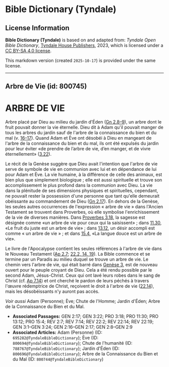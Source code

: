 # Bible Dictionary (Tyndale)

## License Information

**Bible Dictionary (Tyndale)** is based on and adapted from: _Tyndale Open Bible Dictionary_, [Tyndale House Publishers](https://tyndaleopenresources.com/), 2023, which is licensed under a [CC BY-SA 4.0 license](https://creativecommons.org/licenses/by-sa/4.0/legalcode.en).

This markdown version (created `2025-10-17`) is provided under the same license.



--------------------------------

## Arbre de Vie (id: 800745)

ARBRE DE VIE
============

Arbre placé par Dieu au milieu du jardin d'Éden ([Gn 2\.8–9](https://ref.ly/Gen2:8-Gen2:9)), un arbre dont le fruit pouvait donner la vie éternelle. Dieu dit à Adam qu'il pouvait manger de tous les arbres du jardin sauf de l'arbre de la connaissance du bien et du mal (v. [16–17](https://ref.ly/Gen2:16-Gen2:17)). Quand Adam et Ève ont désobéi à Dieu en mangeant de l'arbre de la connaissance du bien et du mal, ils ont été expulsés du jardin pour leur éviter «de prendre de l’arbre de vie, d’en manger, et de vivre éternellement» ([3\.22](https://ref.ly/Gen3:22)).

Le récit de la Genèse suggère que Dieu avait l'intention que l'arbre de vie serve de symbole de vie en communion avec lui et en dépendance de lui pour Adam et Ève. La vie humaine, à la différence de celle des animaux, est bien plus que simplement biologique ; elle est aussi spirituelle et trouve son accomplissement le plus profond dans la communion avec Dieu. La vie dans la plénitude de ses dimensions physiques et spirituelles, cependant, ne pouvait rester la possession d'une personne que tant qu'elle demeurait obéissante au commandement de Dieu ([Gn 2\.17](https://ref.ly/Gen2:17)). En dehors de la Genèse, les seules autres occurrences de l'expression « arbre de vie » dans l'Ancien Testament se trouvent dans Proverbes, où elle symbolise l'enrichissement de la vie de diverses manières. Dans [Proverbes 3\.18](https://ref.ly/Prov3:18), la sagesse est désignée comme «un arbre de vie pour ceux qui la saisissent» ; dans [11\.30](https://ref.ly/Prov11:30), «Le fruit du juste est un arbre de vie» ; dans [13\.12](https://ref.ly/Prov13:12), un désir accompli est comme « un arbre de vie » ; et dans [15\.4](https://ref.ly/Prov15:4), «La langue douce est un arbre de vie».

Le livre de l'Apocalypse contient les seules références à l'arbre de vie dans le Nouveau Testament ([Ap 2\.7](https://ref.ly/Rev2:7); [22\.2, 14, 19](https://ref.ly/Rev22:2,Rev22:14,Rev22:19)). La Bible commence et se termine par un Paradis au milieu duquel se trouve un arbre de vie. Le chemin vers l'arbre de vie, qui était barré dans [Genèse 3](https://ref.ly/Gen3:1-Gen3:24), est de nouveau ouvert pour le peuple croyant de Dieu. Cela a été rendu possible par le second Adam, Jésus\-Christ. Ceux qui ont lavé leurs robes dans le sang de Christ (cf. [Ap 7\.14](https://ref.ly/Rev7:14)) et ont cherché le pardon de leurs péchés à travers l'œuvre rédemptrice de Christ, reçoivent le droit à l'arbre de vie ([22\.14](https://ref.ly/Rev22:14)), mais les désobéissants n'y auront pas accès.

*Voir aussi* Adam (Personne); Ève; Chute de l'Homme; Jardin d'Éden; Arbre de la Connaissance du Bien et du Mal.

* **Associated Passages:** GEN 2:17; GEN 3:22; PRO 3:18; PRO 11:30; PRO 13:12; PRO 15:4; REV 2:7; REV 7:14; REV 22:2; REV 22:14; REV 22:19; GEN 3:1–GEN 3:24; GEN 2:16–GEN 2:17; GEN 2:8–GEN 2:9
* **Associated Articles:** Adam (Personne) (ID: `695282@TyndaleBibleDictionary`); Ève (ID: `800694@TyndaleBibleDictionary`); Chute de l'humanité (ID: `788767@TyndaleBibleDictionary`); Jardin d'Éden (ID: `800696@TyndaleBibleDictionary`); Arbre de la Connaissance du Bien et du Mal (ID: `800744@TyndaleBibleDictionary`)

